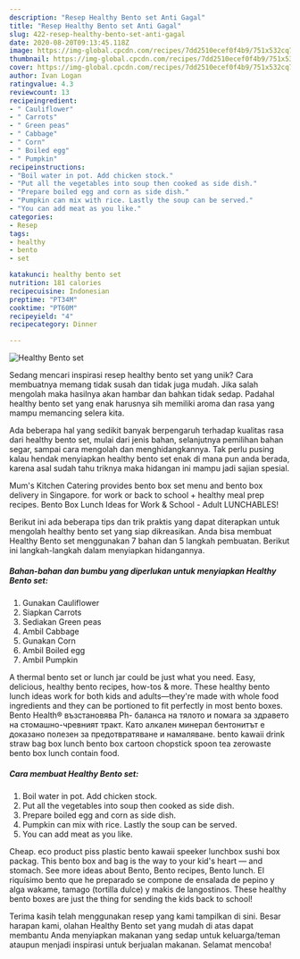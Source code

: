 ```yaml
---
description: "Resep Healthy Bento set Anti Gagal"
title: "Resep Healthy Bento set Anti Gagal"
slug: 422-resep-healthy-bento-set-anti-gagal
date: 2020-08-20T09:13:45.118Z
image: https://img-global.cpcdn.com/recipes/7dd2510ecef0f4b9/751x532cq70/healthy-bento-set-recipe-main-photo.jpg
thumbnail: https://img-global.cpcdn.com/recipes/7dd2510ecef0f4b9/751x532cq70/healthy-bento-set-recipe-main-photo.jpg
cover: https://img-global.cpcdn.com/recipes/7dd2510ecef0f4b9/751x532cq70/healthy-bento-set-recipe-main-photo.jpg
author: Ivan Logan
ratingvalue: 4.3
reviewcount: 13
recipeingredient:
- " Cauliflower"
- " Carrots"
- " Green peas"
- " Cabbage"
- " Corn"
- " Boiled egg"
- " Pumpkin"
recipeinstructions:
- "Boil water in pot. Add chicken stock."
- "Put all the vegetables into soup then cooked as side dish."
- "Prepare boiled egg and corn as side dish."
- "Pumpkin can mix with rice. Lastly the soup can be served."
- "You can add meat as you like."
categories:
- Resep
tags:
- healthy
- bento
- set

katakunci: healthy bento set 
nutrition: 181 calories
recipecuisine: Indonesian
preptime: "PT34M"
cooktime: "PT60M"
recipeyield: "4"
recipecategory: Dinner

---
```



![Healthy Bento set](https://img-global.cpcdn.com/recipes/7dd2510ecef0f4b9/751x532cq70/healthy-bento-set-recipe-main-photo.jpg)

Sedang mencari inspirasi resep healthy bento set yang unik? Cara membuatnya memang tidak susah dan tidak juga mudah. Jika salah mengolah maka hasilnya akan hambar dan bahkan tidak sedap. Padahal healthy bento set yang enak harusnya sih memiliki aroma dan rasa yang mampu memancing selera kita.

Ada beberapa hal yang sedikit banyak berpengaruh terhadap kualitas rasa dari healthy bento set, mulai dari jenis bahan, selanjutnya pemilihan bahan segar, sampai cara mengolah dan menghidangkannya. Tak perlu pusing kalau hendak menyiapkan healthy bento set enak di mana pun anda berada, karena asal sudah tahu triknya maka hidangan ini mampu jadi sajian spesial.

Mum&#39;s Kitchen Catering provides bento box set menu and bento box delivery in Singapore. for work or back to school + healthy meal prep recipes. Bento Box Lunch Ideas for Work &amp; School - Adult LUNCHABLES!


Berikut ini ada beberapa tips dan trik praktis yang dapat diterapkan untuk mengolah healthy bento set yang siap dikreasikan. Anda bisa membuat Healthy Bento set menggunakan 7 bahan dan 5 langkah pembuatan. Berikut ini langkah-langkah dalam menyiapkan hidangannya.

<!--inarticleads1-->

##### Bahan-bahan dan bumbu yang diperlukan untuk menyiapkan Healthy Bento set:

1. Gunakan  Cauliflower
1. Siapkan  Carrots
1. Sediakan  Green peas
1. Ambil  Cabbage
1. Gunakan  Corn
1. Ambil  Boiled egg
1. Ambil  Pumpkin


A thermal bento set or lunch jar could be just what you need. Easy, delicious, healthy bento recipes, how-tos &amp; more. These healthy bento lunch ideas work for both kids and adults—they&#39;re made with whole food ingredients and they can be portioned to fit perfectly in most bento boxes. Bento Health® възстановява Ph- баланса на тялото и помага за здравето на стомашно-чревният тракт. Като алкален минерал бентонитът е доказано полезен за предотвратяване и намаляване. bento kawaii drink straw bag box lunch bento box cartoon chopstick spoon tea zerowaste bento box lunch contain food. 

<!--inarticleads2-->

##### Cara membuat Healthy Bento set:

1. Boil water in pot. Add chicken stock.
1. Put all the vegetables into soup then cooked as side dish.
1. Prepare boiled egg and corn as side dish.
1. Pumpkin can mix with rice. Lastly the soup can be served.
1. You can add meat as you like.


Cheap. eco product piss plastic bento kawaii speeker lunchbox sushi box packag. This bento box and bag is the way to your kid&#39;s heart — and stomach. See more ideas about Bento, Bento recipes, Bento lunch. El riquísimo bento que he preparado se compone de ensalada de pepino y alga wakame, tamago (tortilla dulce) y makis de langostinos. These healthy bento boxes are just the thing for sending the kids back to school! 

Terima kasih telah menggunakan resep yang kami tampilkan di sini. Besar harapan kami, olahan Healthy Bento set yang mudah di atas dapat membantu Anda menyiapkan makanan yang sedap untuk keluarga/teman ataupun menjadi inspirasi untuk berjualan makanan. Selamat mencoba!
